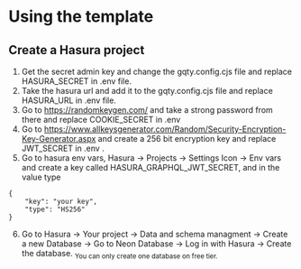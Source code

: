# Using the template

## Create a Hasura project
1. Get the secret admin key and change the gqty.config.cjs file and replace HASURA_SECRET in .env file.
2. Take the hasura url and add it to the gqty.config.cjs file and replace HASURA_URL in .env file.
3. Go to https://randomkeygen.com/ and take a strong password from there and replace COOKIE_SECRET in .env
4. Go to https://www.allkeysgenerator.com/Random/Security-Encryption-Key-Generator.aspx and create a 256 bit encryption key and replace JWT_SECRET in .env .
5. Go to hasura env vars, Hasura -> Projects -> Settings Icon -> Env vars and create a key called HASURA_GRAPHQL_JWT_SECRET, and in the value type 
```
{
    "key": "your key",
    "type": "HS256"
}
```
6. Go to Hasura -> Your project -> Data and schema managment -> Create a new Database -> Go to Neon Database -> Log in with Hasura -> Create the database.
<sub> You can only create one database on free tier. </sub>
